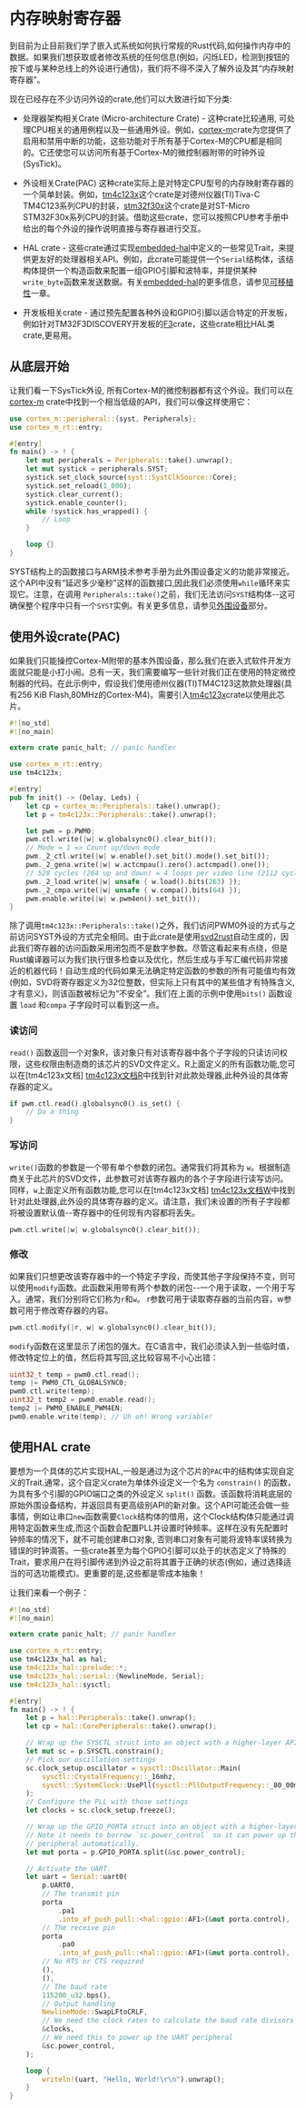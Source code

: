 # 内存映射寄存器

到目前为止目前我们学了嵌入式系统如何执行常规的Rust代码,如何操作内存中的数据。如果我们想获取或者修改系统的任何信息(例如，闪烁LED，检测到按钮的按下或与某种总线上的外设进行通信)，我们将不得不深入了解外设及其“内存映射寄存器”。

现在已经存在不少访问外设的crate,他们可以大致进行如下分类:

* 处理器架构相关Crate (Micro-architecture Crate) - 这种crate比较通用, 可处理CPU相关的通用例程以及一些通用外设。例如，[cortex-m]crate为您提供了启用和禁用中断的功能，这些功能对于所有基于Cortex-M的CPU都是相同的。它还使您可以访问所有基于Cortex-M的微控制器附带的时钟外设(SysTick)。

* 外设相关Crate(PAC) 这种crate实际上是对特定CPU型号的内存映射寄存器的一个简单封装。例如，[tm4c123x]这个crate是对德州仪器(TI)Tiva-C TM4C123系列CPU的封装，[stm32f30x]这个crate是对ST-Micro STM32F30x系列CPU的封装。借助这些crate，您可以按照CPU参考手册中给出的每个外设的操作说明直接与寄存器进行交互。

* HAL crate - 这些crate通过实现[embedded-hal]中定义的一些常见Trait，来提供更友好的处理器相关API。例如，此crate可能提供一个`Serial`结构体，该结构体提供一个构造函数来配置一组GPIO引脚和波特率，并提供某种`write_byte`函数来发送数据。有关[embedded-hal]的更多信息，请参见[可移植性]一章。

* 开发板相关crate - 通过预先配置各种外设和GPIO引脚以适合特定的开发板，例如针对TM32F3DISCOVERY开发板的[F3]crate，这些crate相比HAL类crate,更易用。

[cortex-m]:https://crates.io/crates/cortex-m
[tm4c123x]:https://crates.io/crates/tm4c123x
[stm32f30x]:https://crates.io/crates/stm32f30x
[embedded-hal]:https://crates.io/crates/embedded-hal
[可移植性]:../portability/index.md
[F3]:https://crates.io/crates/f3


## 从底层开始

让我们看一下SysTick外设, 所有Cortex-M的微控制器都有这个外设。我们可以在[cortex-m] crate中找到一个相当低级的API，我们可以像这样使用它：

```rust , ignore
use cortex_m::peripheral::{syst, Peripherals};
use cortex_m_rt::entry;

#[entry]
fn main() -> ! {
    let mut peripherals = Peripherals::take().unwrap();
    let mut systick = peripherals.SYST;
    systick.set_clock_source(syst::SystClkSource::Core);
    systick.set_reload(1_000);
    systick.clear_current();
    systick.enable_counter();
    while !systick.has_wrapped() {
        // Loop
    }

    loop {}
}
```

SYST结构上的函数接口与ARM技术参考手册为此外围设备定义的功能非常接近。这个API中没有“延迟多少毫秒”这样的函数接口,因此我们必须使用`while`循环来实现它。注意，在调用 `Peripherals::take()`之前，我们无法访问`SYST`结构体--这可确保整个程序中只有一个`SYST`实例。有关更多信息，请参见[外围设备]部分。

[外围设备]:../peripherals/index.md

## 使用外设crate(PAC)

如果我们只能操控Cortex-M附带的基本外围设备，那么我们在嵌入式软件开发方面就只能是小打小闹。总有一天，我们需要编写一些针对我们正在使用的特定微控制器的代码。在此示例中，假设我们使用德州仪器(TI)TM4C123这款款处理器(具有256 KiB Flash,80MHz的Cortex-M4)。需要引入[tm4c123x]crate以使用此芯片。

```rust , ignore
#![no_std]
#![no_main]

extern crate panic_halt; // panic handler

use cortex_m_rt::entry;
use tm4c123x;

#[entry]
pub fn init() -> (Delay, Leds) {
    let cp = cortex_m::Peripherals::take().unwrap();
    let p = tm4c123x::Peripherals::take().unwrap();

    let pwm = p.PWM0;
    pwm.ctl.write(|w| w.globalsync0().clear_bit());
    // Mode = 1 => Count up/down mode
    pwm._2_ctl.write(|w| w.enable().set_bit().mode().set_bit());
    pwm._2_gena.write(|w| w.actcmpau().zero().actcmpad().one());
    // 528 cycles (264 up and down) = 4 loops per video line (2112 cycles)
    pwm._2_load.write(|w| unsafe { w.load().bits(263) });
    pwm._2_cmpa.write(|w| unsafe { w.compa().bits(64) });
    pwm.enable.write(|w| w.pwm4en().set_bit());
}

```

除了调用`tm4c123x::Peripherals::take()`之外，我们访问PWM0外设的方式与之前访问SYST外设的方式完全相同。由于此crate是使用[svd2rust]自动生成的，因此我们寄存器的访问函数采用闭包而不是数字参数。尽管这看起来有点绕，但是Rust编译器可以为我们执行很多检查以及优化，然后生成与手写汇编代码非常接近的机器代码！自动生成的代码如果无法确定特定函数的参数的所有可能值均有效(例如，SVD将寄存器定义为32位整数，但实际上只有其中的某些值才有特殊含义,才有意义)，则该函数被标记为“不安全”。我们在上面的示例中使用`bits()` 函数设置 `load` 和`compa` 子字段时可以看到这一点。

### 读访问

 `read()` 函数返回一个对象R，该对象只有对该寄存器中各个子字段的只读访问权限，这些权限由制造商的该芯片的SVD文件定义。R上面定义的所有函数功能,您可以在[tm4c123x文档] [tm4c123x文档R]中找到针对此款处理器,此种外设的具体寄存器的定义。


```rust , ignore
if pwm.ctl.read().globalsync0().is_set() {
    // Do a thing
}
```

### 写访问

 `write()`函数的参数是一个带有单个参数的闭包。通常我们将其称为 `w`。根据制造商关于此芯片的SVD文件，此参数可对该寄存器内的各个子字段进行读写访问。同样，`w`上面定义所有函数功能,您可以在[tm4c123x文档] [tm4c123x文档W]中找到针对此处理器,此外设的具体寄存器的定义。请注意，我们未设置的所有子字段都将被设置默认值--寄存器中的任何现有内容都将丢失。

```rust , ignore
pwm.ctl.write(|w| w.globalsync0().clear_bit());
```

### 修改

如果我们只想更改该寄存器中的一个特定子字段，而使其他子字段保持不变，则可以使用`modify`函数。此函数采用带有两个参数的闭包--一个用于读取，一个用于写入。通常，我们分别将它们称为`r`和`w`。 r参数可用于读取寄存器的当前内容，w参数可用于修改寄存器的内容。

```rust , ignore
pwm.ctl.modify(|r, w| w.globalsync0().clear_bit());
```

`modify`函数在这里显示了闭包的强大。在C语言中，我们必须读入到一些临时值，修改特定位上的值，然后将其写回,这比较容易不小心出错：

```C
uint32_t temp = pwm0.ctl.read();
temp |= PWM0_CTL_GLOBALSYNC0;
pwm0.ctl.write(temp);
uint32_t temp2 = pwm0.enable.read();
temp2 |= PWM0_ENABLE_PWM4EN;
pwm0.enable.write(temp); // Uh oh! Wrong variable!
```

[svd2rust]:https://crates.io/crates/svd2rust
[tm4c123x文档R]:https://docs.rs/tm4c123x/0.7.0/tm4c123x/pwm0/ctl/struct.R.html
[tm4c123x文档W]:https://docs.rs/tm4c123x/0.7.0/tm4c123x/pwm0/ctl/struct.W.html

## 使用HAL crate

要想为一个具体的芯片实现HAL,一般是通过为这个芯片的`PAC`中的结构体实现自定义的Trait.通常，这个自定义crate为单体外设定义一个名为 `constrain()` 的函数，为具有多个引脚的GPIO端口之类的外设定义 `split()` 函数。该函数将消耗底层的原始外围设备结构，并返回具有更高级别API的新对象。这个API可能还会做一些事情，例如让串口`new`函数需要`Clock`结构体的借用，这个Clock结构体只能通过调用特定函数来生成,而这个函数会配置PLL并设置时钟频率。这样在没有先配置时钟频率的情况下，就不可能创建串口对象, 否则串口对象有可能将波特率误转换为错误的时钟滴答。一些crate甚至为每个GPIO引脚可以处于的状态定义了特殊的Trait，要求用户在将引脚传递到外设之前将其置于正确的状态(例如，通过选择适当的可选功能模式)。更重要的是,这些都是零成本抽象！

让我们来看一个例子：

```rust , ignore
#![no_std]
#![no_main]

extern crate panic_halt; // panic handler

use cortex_m_rt::entry;
use tm4c123x_hal as hal;
use tm4c123x_hal::prelude::*;
use tm4c123x_hal::serial::{NewlineMode, Serial};
use tm4c123x_hal::sysctl;

#[entry]
fn main() -> ! {
    let p = hal::Peripherals::take().unwrap();
    let cp = hal::CorePeripherals::take().unwrap();

    // Wrap up the SYSCTL struct into an object with a higher-layer API
    let mut sc = p.SYSCTL.constrain();
    // Pick our oscillation settings
    sc.clock_setup.oscillator = sysctl::Oscillator::Main(
        sysctl::CrystalFrequency::_16mhz,
        sysctl::SystemClock::UsePll(sysctl::PllOutputFrequency::_80_00mhz),
    );
    // Configure the PLL with those settings
    let clocks = sc.clock_setup.freeze();

    // Wrap up the GPIO_PORTA struct into an object with a higher-layer API.
    // Note it needs to borrow `sc.power_control` so it can power up the GPIO
    // peripheral automatically.
    let mut porta = p.GPIO_PORTA.split(&sc.power_control);

    // Activate the UART.
    let uart = Serial::uart0(
        p.UART0,
        // The transmit pin
        porta
            .pa1
            .into_af_push_pull::<hal::gpio::AF1>(&mut porta.control),
        // The receive pin
        porta
            .pa0
            .into_af_push_pull::<hal::gpio::AF1>(&mut porta.control),
        // No RTS or CTS required
        (),
        (),
        // The baud rate
        115200_u32.bps(),
        // Output handling
        NewlineMode::SwapLFtoCRLF,
        // We need the clock rates to calculate the baud rate divisors
        &clocks,
        // We need this to power up the UART peripheral
        &sc.power_control,
    );

    loop {
        writeln!(uart, "Hello, World!\r\n").unwrap();
    }
}
```
